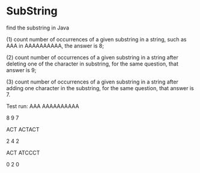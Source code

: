 # SubString

  find the substring in Java

 (1) count number of occurrences of a given substring in a string, such as AAA in AAAAAAAAAA, the answer is 8;
 
 (2) count number of occurrences of a given substring in a string after deleting one of the character in substring,
 for the same question, that answer is 9;
 
 (3) count number of occurrences of a given substring in a string after adding one character in the substring,
 for the same question, that answer is 7. 
 
 Test run:
AAA AAAAAAAAAA

8 9 7

ACT ACTACT

2 4 2

ACT ATCCCT

0 2 0
